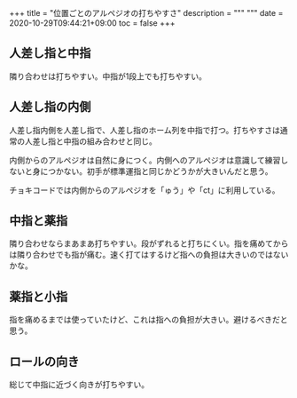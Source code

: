 +++
title = "位置ごとのアルペジオの打ちやすさ"
description = """
"""
date = 2020-10-29T09:44:21+09:00
toc = false
+++
<!--more-->
## 人差し指と中指
隣り合わせは打ちやすい。中指が1段上でも打ちやすい。

## 人差し指の内側
人差し指内側を人差し指で、人差し指のホーム列を中指で打つ。打ちやすさは通常の人差し指と中指の組み合わせと同じ。

内側からのアルペジオは自然に身につく。内側へのアルペジオは意識して練習しないと身につかない。初手が標準運指と同じかどうかが大きいんだと思う。

チョキコードでは内側からのアルペジオを「ゅう」や「ct」に利用している。

## 中指と薬指
隣り合わせならまあまあ打ちやすい。段がずれると打ちにくい。指を痛めてからは隣り合わせでも指が痛む。速く打てはするけど指への負担は大きいのではないかな。

## 薬指と小指
指を痛めるまでは使っていたけど、これは指への負担が大きい。避けるべきだと思う。

## ロールの向き
総じて中指に近づく向きが打ちやすい。
